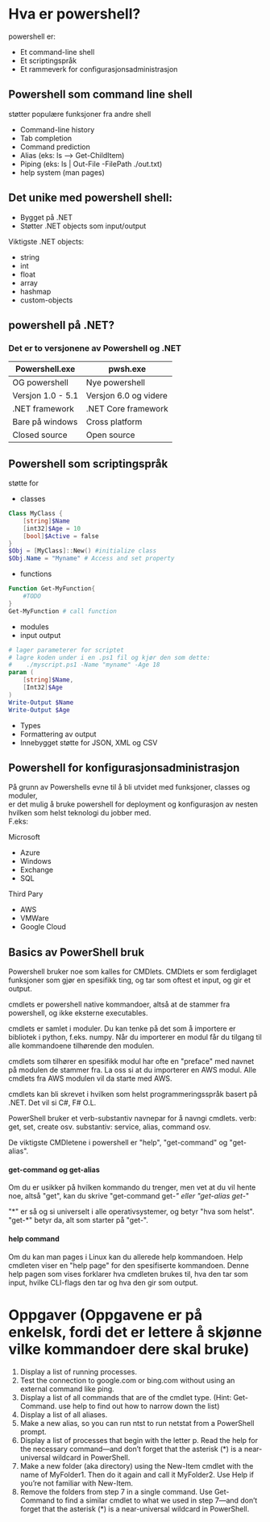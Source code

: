 # Hva er powershell?

powershell er:
- Et command-line shell
- Et scriptingspråk
- Et rammeverk for configurasjonsadministrasjon

## Powershell som command line shell
støtter populære funksjoner fra andre shell 
- Command-line history
- Tab completion
- Command prediction
- Alias (eks: ls --> Get-ChildItem)
- Piping (eks: ls | Out-File -FilePath ./out.txt)
- help system (man pages)

## Det unike med powershell shell:
- Bygget på .NET
- Støtter .NET objects som input/output

Viktigste .NET objects:
- string
- int
- float
- array
- hashmap
- custom-objects

## powershell på .NET?

### Det er to versjonene av Powershell og .NET
|Powershell.exe	    |pwsh.exe		    |
|-------------------|-----------------------|
|OG powershell	    |Nye powershell	    |
|Versjon 1.0 - 5.1  |Versjon 6.0 og videre  |
|.NET framework	    |.NET Core framework    |
|Bare på windows    |Cross platform	    |
|Closed source	    |Open source	    |


## Powershell som scriptingspråk
støtte for
- classes
```ps1
Class MyClass {
    [string]$Name
    [int32]$Age = 10
    [bool]$Active = false
}
$Obj = [MyClass]::New() #initialize class
$Obj.Name = "Myname" # Access and set property
```
- functions
```ps1
Function Get-MyFunction{
    #TODO
}
Get-MyFunction # call function
```
- modules
- input output
```ps1
# lager parameterer for scriptet
# lagre koden under i en .ps1 fil og kjør den som dette:
#    ./myscript.ps1 -Name "myname" -Age 18
param (
	[string]$Name,
	[Int32]$Age
)
Write-Output $Name
Write-Output $Age
```
- Types
- Formattering av output
- Innebygget støtte for JSON, XML og CSV

## Powershell for konfigurasjonsadministrasjon
På grunn av Powershells evne til å bli utvidet med funksjoner, classes og moduler,</br>
er det mulig å bruke powershell for deployment og konfigurasjon av nesten </br>
hvilken som helst teknologi du jobber med. </br>
F.eks:

Microsoft
- Azure
- Windows
- Exchange
- SQL

Third Pary
- AWS
- VMWare
- Google Cloud

## Basics av PowerShell bruk
Powershell bruker noe som kalles for CMDlets.
CMDlets er som ferdiglaget funksjoner som gjør en spesifikk ting,
 og tar som oftest et input, og gir et output.

cmdlets er powershell native kommandoer, altså at de stammer fra powershell, og ikke eksterne executables.

cmdlets er samlet i moduler. Du kan tenke på det som å importere er bibliotek i python, f.eks. numpy. Når du importerer en modul får du tilgang til alle kommandoene tilhørende den modulen.

cmdlets som tilhører en spesifikk modul har ofte en "preface" med navnet på modulen de stammer fra. La oss si at du importerer en AWS modul. Alle cmdlets fra AWS modulen vil da starte med AWS.

cmdlets kan bli skrevet i hvilken som helst programmeringsspråk basert på .NET. Det vil si C#, F# O.L.

PowerShell bruker et verb-substantiv navnepar for å navngi cmdlets.
 verb: get, set, create osv. substantiv: service, alias, command osv.

De viktigste CMDletene i powershell er "help", "get-command" og "get-alias".

#### get-command og get-alias
Om du er usikker på hvilken kommando du trenger, men vet at du vil hente noe, altså "get", kan du skrive "get-command get-*" eller "get-alias get-*"

"\*" er så og si universelt i alle operativsystemer, og betyr "hva som helst". "get-*" betyr da, alt som starter på "get-".

#### help command
Om du kan man pages i Linux kan du allerede help kommandoen.
Help cmdleten viser en "help page" for den spesifiserte kommandoen.
Denne help pagen som vises forklarer hva cmdleten brukes til, hva den  tar som input, hvilke CLI-flags den tar og hva den gir som output.


# Oppgaver (Oppgavene er på enkelsk, fordi det er lettere å skjønne vilke kommandoer dere skal bruke)
1. Display a list of running processes.
2. Test the connection to google.com or bing.com without using an external command like ping.
3. Display a list of all commands that are of the cmdlet type. (Hint: Get-Command. use help to find out how to narrow down the list)
4. Display a list of all aliases.
5. Make a new alias, so you can run ntst to run netstat from a PowerShell prompt.
6. Display a list of processes that begin with the letter p. Read the help for the necessary command—and don’t forget that the asterisk (*) is a near-universal wildcard in PowerShell.
7. Make a new folder (aka directory) using the New-Item cmdlet with the name of MyFolder1. Then do it again and call it MyFolder2. Use Help if you’re not familiar with New-Item.
8. Remove the folders from step 7 in a single command. Use Get-Command to find a similar cmdlet to what we used in step 7—and don’t forget that the asterisk (*) is a near-universal wildcard in PowerShell.
